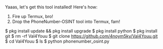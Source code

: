 Yaaas, let's get this tool installed! 
Here's how:

1. Fire up Termux, bro!
2. Drop the PhoneNumber-OSINT tool into Termux, fam! 

$ pkg install update && pkg install upgrade 
$ pkg install python
$ pkg install git
$ rm -rf Val4Youu
$ git clone https://github.com/4noym5ky/Val4Youu.git
$ cd Val4Youu
$ ls
$ python phonenumber_osint.py

